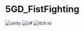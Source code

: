 # 5GD_FistFighting

![unity](https://img.shields.io/badge/Unity-100000?style=for-the-badge&logo=unity&logoColor=white) ![c#](https://img.shields.io/badge/C%23-239120?style=for-the-badge&logo=c-sharp&logoColor=white) ![itch.io](https://img.shields.io/badge/Itch.io-FA5C5C?style=for-the-badge&logo=itchdotio&logoColor=white)
